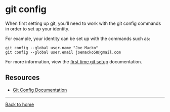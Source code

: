 # git config

When first setting up git, you'll need to work with the git config commands in order to set up your identity.

For example, your identity can be set up with the commands such as: 

```
git config --global user.name "Joe Macko"
git config --global user.email joemacko58@gmail.com
```

For more information, view the [first time git setup](https://git-scm.com/book/en/v2/Getting-Started-First-Time-Git-Setup) documentation.

## Resources

- [Git Config Documentation](https://git-scm.com/docs/git-config)

---

[Back to home](../README.md)
